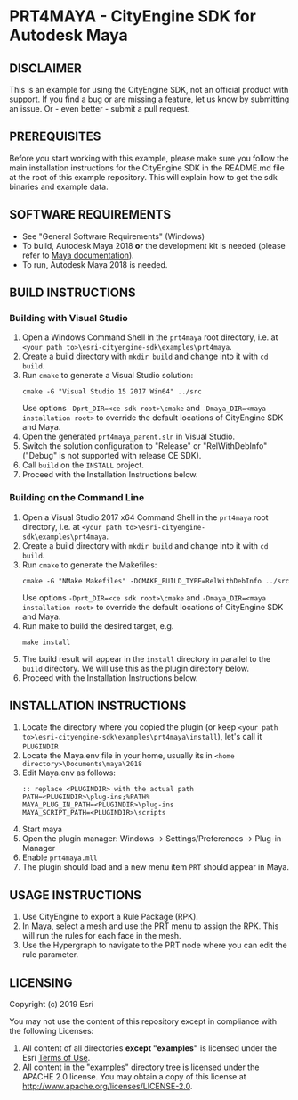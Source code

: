 # PRT4MAYA - CityEngine SDK for Autodesk Maya


## DISCLAIMER
This is an example for using the CityEngine SDK, not an official product with support. If you find a bug or are missing a feature, let us know by submitting an issue. Or - even better - submit a pull request.


## PREREQUISITES
Before you start working with this example, please make sure you follow
the main installation instructions for the CityEngine SDK in the
README.md file at the root of this example repository. This will 
explain how to get the sdk binaries and example data.


## SOFTWARE REQUIREMENTS
- See "General Software Requirements" (Windows)
- To build, Autodesk Maya 2018 **or** the development kit is needed (please refer to [Maya documentation](http://help.autodesk.com/view/MAYAUL/2018/ENU/?guid=__files_Setting_up_your_build_environment_htm)).
- To run, Autodesk Maya 2018 is needed.


## BUILD INSTRUCTIONS

### Building with Visual Studio
1. Open a Windows Command Shell in the `prt4maya` root directory, i.e. at `<your path to>\esri-cityengine-sdk\examples\prt4maya`.
2. Create a build directory with `mkdir build` and change into it with `cd build`.
3. Run `cmake` to generate a Visual Studio solution:
   ```
   cmake -G "Visual Studio 15 2017 Win64" ../src
   ```
   Use options `-Dprt_DIR=<ce sdk root>\cmake` and `-Dmaya_DIR=<maya installation root>` to override the default locations of CityEngine SDK and Maya.
1. Open the generated `prt4maya_parent.sln` in Visual Studio.
2. Switch the solution configuration to "Release" or "RelWithDebInfo" ("Debug" is not supported with release CE SDK).
3. Call `build` on the `INSTALL` project.
1. Proceed with the Installation Instructions below.

### Building on the Command Line
1. Open a Visual Studio 2017 x64 Command Shell in the `prt4maya` root directory, i.e. at `<your path to>\esri-cityengine-sdk\examples\prt4maya`.
2. Create a build directory with `mkdir build` and change into it with `cd build`.
3. Run `cmake` to generate the Makefiles:
   ```
   cmake -G "NMake Makefiles" -DCMAKE_BUILD_TYPE=RelWithDebInfo ../src
   ```
   Use options `-Dprt_DIR=<ce sdk root>\cmake` and `-Dmaya_DIR=<maya installation root>` to override the default locations of CityEngine SDK and Maya.
4. Run make to build the desired target, e.g.
   ```
   make install
   ```
5. The build result will appear in the `install` directory in parallel to the `build` directory. We will use this as the plugin directory below.
1. Proceed with the Installation Instructions below.


## INSTALLATION INSTRUCTIONS
1. Locate the directory where you copied the plugin (or keep `<your path to>\esri-cityengine-sdk\examples\prt4maya\install`), let's call it `PLUGINDIR`
1. Locate the Maya.env file in your home, usually its in `<home directory>\Documents\maya\2018`
1. Edit Maya.env as follows:
   ```
   :: replace <PLUGINDIR> with the actual path
   PATH=<PLUGINDIR>\plug-ins;%PATH%
   MAYA_PLUG_IN_PATH=<PLUGINDIR>\plug-ins
   MAYA_SCRIPT_PATH=<PLUGINDIR>\scripts
   ```
1. Start maya
1. Open the plugin manager: Windows -> Settings/Preferences -> Plug-in Manager
1. Enable `prt4maya.mll`
1. The plugin should load and a new menu item `PRT` should appear in Maya.


## USAGE INSTRUCTIONS
1. Use CityEngine to export a Rule Package (RPK).
1. In Maya, select a mesh and use the PRT menu to assign the RPK. This will run the rules for each face in the mesh.
2. Use the Hypergraph to navigate to the PRT node where you can edit the rule parameter.

## LICENSING

Copyright (c) 2019 Esri

You may not use the content of this repository except in compliance with the following Licenses:
  1. All content of all directories **except "examples"** is licensed under the Esri [Terms of Use](http://www.esri.com/legal/licensing-translations).
  2. All content in the "examples" directory tree is licensed under the APACHE 2.0 license. You may obtain a copy of this license at http://www.apache.org/licenses/LICENSE-2.0.

